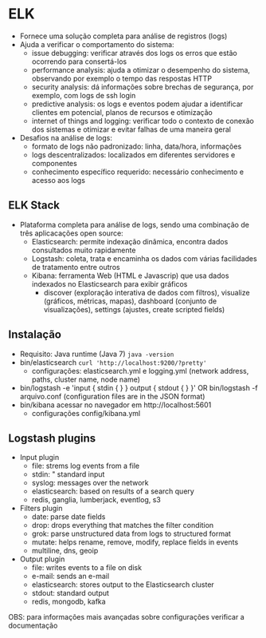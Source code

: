 #  ELK

- Fornece uma solução completa para análise de registros (logs)
- Ajuda a verificar o comportamento do sistema:
  - issue debugging: verificar através dos logs os erros que estão ocorrendo para consertá-los
  - performance analysis: ajuda a otimizar o desempenho do sistema, observando por exemplo o tempo das respostas HTTP
  - security analysis: dá informações sobre brechas de segurança, por exemplo, com logs de ssh login
  - predictive analysis: os logs e eventos podem ajudar a identificar clientes em potencial, planos de recursos e otimização
  - internet of things and logging: verificar todo o contexto de conexão dos sistemas e otimizar e evitar falhas de uma maneira geral
- Desafios na análise de logs:
  - formato de logs não padronizado: linha, data/hora, informações
  - logs descentralizados: localizados em diferentes servidores e componentes
  - conhecimento específico requerido: necessário conhecimento e acesso aos logs

## ELK Stack

- Plataforma completa para análise de logs, sendo uma combinação de três aplicacações open source:
  - Elasticsearch: permite indexação dinâmica, encontra dados consultados muito rapidamente
  - Logstash: coleta, trata e encaminha os dados com várias facilidades de tratamento entre outros
  - Kibana: ferramenta Web (HTML e Javascrip) que usa dados indexados no Elasticsearch para exibir gráficos
    - discover (exploração interativa de dados com filtros), visualize (gráficos, métricas, mapas), dashboard (conjunto de visualizações), settings (ajustes, create scripted fields)
  
## Instalação

- Requisito: Java runtime (Java 7) `java -version`
- bin/elasticsearch `curl 'http://localhost:9200/?pretty'`
  - configurações: elasticsearch.yml e logging.yml (network address, paths, cluster name, node name)
- bin/logstash -e 'input { stdin { } } output { stdout { } }' OR bin/logstash -f arquivo.conf (configuration files are in the JSON format)
- bin/kibana acessar no navegador em http://localhost:5601
  - configurações config/kibana.yml

## Logstash plugins

- Input plugin
  - file: strems log events from a file
  - stdin: " standard input
  - syslog: messages over the network
  - elasticsearch: based on results of a search query
  - redis, ganglia, lumberjack, eventlog, s3
- Filters plugin
  - date: parse date fields
  - drop: drops everything that matches the filter condition
  - grok: parse unstructured data from logs to structured format
  - mutate: helps rename, remove, modify, replace fields in events
  - multiline, dns, geoip
- Output plugin
  - file: writes events to a file on disk
  - e-mail: sends an e-mail
  - elasticsearch: stores output to the Elasticsearch cluster
  - stdout: standard output
  - redis, mongodb, kafka

OBS: para informações mais avançadas sobre configurações verificar a documentação
